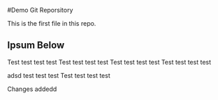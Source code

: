 #Demo Git Reporsitory

This is the first file in this repo.

## Ipsum Below

Test test test test
Test test test test
Test test test test
Test test test test


adsd test test test
Test test test test


Changes addedd